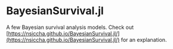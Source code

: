 # BayesianSurvival.jl

A few Bayesian survival analysis models. Check out [https://nsiccha.github.io/BayesianSurvival.jl/](https://nsiccha.github.io/BayesianSurvival.jl/) for an explanation.